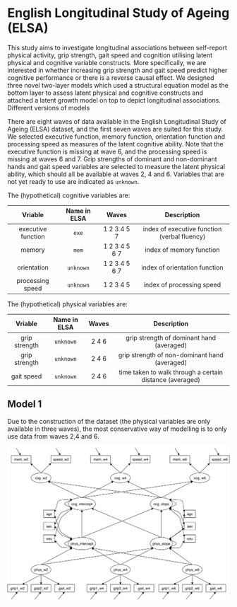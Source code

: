 # English Longitudinal Study of Ageing (ELSA)

This study aims to investigate longitudinal associations between self-report physical activity, grip strength, gait speed and cognition utilising latent physical and cognitive variable constructs. More specifically, we are interested in whether increasing grip strength and gait speed predict higher cognitive performance or there is a reverse causal effect. We designed three novel two-layer models which used a structural equation model as the bottom layer to assess latent physical and cognitive constructs and attached a latent growth model on top to depict longitudinal associations. Different versions of models

There are eight waves of data available in the English Longitudinal Study of Ageing (ELSA) dataset, and the first seven waves are suited for this study. We selected executive function, memory function, orientation function and processing speed as measures of the latent cognitive ability. Note that the executive function is missing at wave 6, and the processing speed is missing at waves 6 and 7. Grip strengths of dominant and non-dominant hands and gait speed variables are selected to measure the latent physical ability, which should all be available at waves 2, 4 and 6. Variables that are not yet ready to use are indicated as `unknown`.

The (hypothetical) cognitive variables are:

| Vriable | Name in ELSA | Waves | Description |
| :---: | :---: | :---: | :---: |
| executive function | `exe` | 1 2 3 4 5 7 | index of executive function (verbal fluency) |
| memory | `mem` | 1 2 3 4 5 6 7 | index of memory function |
| orientation | `unknown` | 1 2 3 4 5 6 7 | index of orientation function |
| processing speed | `unknown` | 1 2 3 4 5 | index of processing speed |

The (hypothetical) physical variables are:

| Vriable | Name in ELSA | Waves | Description |
| :---: | :---: | :---: | :---: |
| grip strength | `unknown` | 2 4 6 | grip strength of dominant hand (averaged) |
| grip strength | `unknown` | 2 4 6 | grip strength of non-dominant hand (averaged) |
| gait speed | `unknown` | 2 4 6 | time taken to walk through a certain distance (averaged) |


## Model 1
Due to the construction of the dataset (the physical variables are only available in three waves), the most conservative way of modelling is to only use data from waves 2,4 and 6.

!['model_1'](figures/model_1.jpg?raw=true "Model_1")
